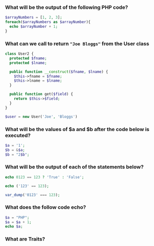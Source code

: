 ### What will be the output of the following PHP code?

```php
$arrayNumbers = [1, 2, 3];
foreach($arrayNumbers as $arrayNumber){
  echo $arrayNumber + 1;
}
```

### What can we call to return `"Joe Bloggs"` from the User class
```php
class User2 {
  protected $fname;
  protected $lname;

  public function __construct($fname, $lname) {
    $this->fname = $fname;
    $this->lname = $lname;
  }

  public function get($field) {
    return $this->$field;
  }
}

$user = new User('Joe', 'Bloggs')
```

### What will be the values of $a and $b after the code below is executed?

```php
$a = '1';
$b = &$a;
$b = "2$b";
```

### What will be the output of each of the statements below?

```php
echo 0123 == 123 ? 'True' : 'False';

echo ('123' == 123);

var_dump('0123' === 123);
```

### What does the follow code echo?

```php
$a = "PHP";
$a = $a + 1;
echo $a;
```

### What are Traits?
